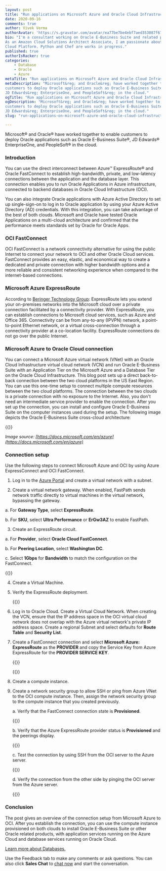 ```yaml
---
layout: post
title: "Run applications on Microsoft Azure and Oracle Cloud Infrastructure"
date: 2020-09-16
comments: true
author: Vivek Verma
authorAvatar: 'https://s.gravatar.com/avatar/ea77be7be4ebf7aed353087f677104be'
bio: "I'm a consultant working on Oracle E-Business Suite and related products.
As an Amazon Cloud Solutions Architect Associate, I am passionate about the
Cloud Platform. Python and Chef are works in progress."
published: true
authorIsRacker: true
categories:
    - Database
    - Oracle
    - Azure
metaTitle: "Run applications on Microsoft Azure and Oracle Cloud Infrastructure"
metaDescription: "Microsoft&reg; and Oracle&reg; have worked together to enable
customers to deploy Oracle applications such as Oracle E-Business Suite&reg;,
JD Edwards&reg; EnterpriseOne, and PeopleSoft&reg; in the cloud."
ogTitle: "Run applications on Microsoft Azure and Oracle Cloud Infrastructure"
ogDescription: "Microsoft&reg; and Oracle&reg; have worked together to enable
customers to deploy Oracle applications such as Oracle E-Business Suite&reg;,
JD Edwards&reg; EnterpriseOne, and PeopleSoft&reg; in the cloud."
slug: "run-applications-on-microsoft-azure-and-oracle-cloud-infrastructure"

---
```


Microsoft&reg; and Oracle&reg; have worked together to enable customers to
deploy Oracle applications such as Oracle E-Business Suite&reg;, JD Edwards&reg;
EnterpriseOne, and PeopleSoft&reg; in the cloud.

<!--more-->

### Introduction

You can use the direct interconnect between Azure&trade; ExpressRoute&reg; and
Oracle FastConnect to establish high-bandwidth, private, and low-latency
connections between the application and the database layer. This connection
enables you to run Oracle Applications in Azure infrastructure, connected to
backend databases in Oracle Cloud Infrastructure (OCI).

You can also integrate Oracle applications with Azure Active Directory to set
up single-sign-on to log in to Oracle application by using your Azure Active
Directory (AD) credentials. With this integration, you can take advantage of the
best of both clouds. Microsoft and Oracle have tested Oracle Applications on a
multi-cloud architecture and confirmed that the performance meets standards set
by Oracle for Oracle Apps.

### OCI FastConnect

OCI FastConnect is a network connectivity alternative for using the public
Internet to connect your network to OCI and other Oracle Cloud services.
FastConnect provides an easy, elastic, and economical way to create a dedicated
and private connection with higher bandwidth options and a more reliable and
consistent networking experience when compared to the internet-based connections.

### Microsoft Azure ExpressRoute

According to [Beringer Technology Group](https://www.beringer.net/beringerblog/microsoft-azure-express-route-options-benefits/):
ExpressRoute lets you extend your on-premises networks into the Microsoft cloud
over a private connection facilitated by a connectivity provider. With ExpressRoute,
you can establish connections to Microsoft cloud services, such as Azure and Office
365. Connectivity can be from any-to-any (IPVPN) network, a point-to-point
Ethernet network, or a virtual cross-connection through a connectivity provider
at a co-location facility. ExpressRoute connections do not go over the public
Internet.

### Microsoft Azure to Oracle Cloud connection

You can connect a Microsoft Azure virtual network (VNet) with an Oracle Cloud
Infrastructure virtual cloud network (VCN) and run Oracle E-Business Suite with
an Application Tier on the Microsoft Azure and a Database Tier on the Oracle
Cloud Infrastructure. This blog post sets up a direct back-to-back connection
between the two cloud platforms in the US East Region. You can use this one-time
setup to connect multiple compute resources between the two cloud platforms. The
connection between the two clouds is a private connection with no exposure to the
Internet. Also, you don't need an intermediate service provider to enable the
connection. After you set up the connection, you can install and configure Oracle
E-Business Suite on the computer instances used during the setup. The following
image depicts the Oracle E-Business Suite cross-cloud architecture:

{{<img src="Picture1.png" title="" alt="">}}

*Image source: [https://docs.microsoft.com/en/azure](https://docs.microsoft.com/en/azure)*

### Connection setup

Use the following steps to connect Microsoft Azure and OCI by using Azure
ExpressConnect and OCI FastConnect.

1. Log in to the [Azure Portal](https://portal.azure.com) and create a virtual
   network with a subnet.

2. Create a virtual network gateway. When enabled, FastPath sends network traffic
   directly to virtual machines in the virtual network, bypassing the gateway.

a. For **Gateway Type**, select **ExpressRoute**.

b. For **SKU**, select **Ultra Performance** or **ErGw3AZ** to enable FastPath.

3. Create an ExpressRoute circuit.

a. For **Provider**, select **Oracle Cloud FastConnect**.

b.  For **Peering Location**, select **Washington DC**.

c. Select **1Gbps** for **Bandwidth** to match the configuration on the FastConnect.

{{<img src="Picture2.png" title="" alt="">}}

4. Create a Virtual Machine.

5. Verify the ExpressRoute deployment.

   {{<img src="Picture3.png" title="" alt="">}}

6. Log in to Oracle Cloud. Create a Virtual Cloud Network. When creating the VCN,
   ensure that the IP address space in the OCI virtual cloud network does not
   overlap with the Azure virtual network's private IP address space. Create a
   regional Subnet and select defaults for **Route Table** and **Security List**.

7. Create a FastConnect connection and select **Microsoft Azure: ExpressRoute**
   as the **PROVIDER** and copy the Service Key from Azure ExpressRoute for the
   **PROVIDER SERVICE KEY**.

   {{<img src="Picture4.png" title="" alt="">}}

   {{<img src="Picture5.png" title="" alt="">}}

8. Create a compute instance.

9. Create a network security group to allow SSH or ping from Azure VNet to the
   OCI compute instance. Then, assign the network security group to the compute
   instance that you created previously.

   a. Verify that the FastConnect connection state is **Provisioned**.

      {{<img src="Picture6.png" title="" alt="">}}

   b. Verify that the Azure ExpressRoute provider status is **Provisioned** and
      the peerings display.

      {{<img src="Picture7.png" title="" alt="">}}

   c. Test the connection by using SSH from the OCI server to the Azure server.

      {{<img src="Picture8.png" title="" alt="">}}

   d. Verify the connection from the other side by pinging the OCI server from
      the Azure server.

      {{<img src="Picture9.png" title="" alt="">}}

### Conclusion

The post gives an overview of the connection setup from Microsoft Azure to OCI.
After you establish the connection, you can use the compute instance provisioned
on both clouds to install Oracle E-Business Suite or other Oracle related products,
with application services running on the Azure Cloud and database services running
on Oracle Cloud.

<a class="cta purple" id="cta" href="https://www.rackspace.com/dba-services">Learn more about Databases.</a>

Use the Feedback tab to make any comments or ask questions. You can also click
**Sales Chat** to [chat now](https://www.rackspace.com/) and start the conversation.
